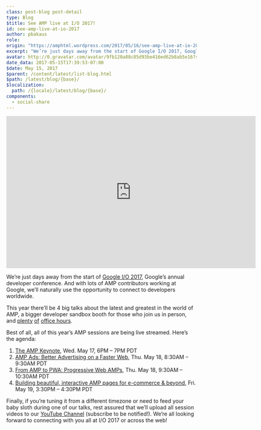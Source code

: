 ```yaml
---
class: post-blog post-detail
type: Blog
$title: See AMP live at I/O 2017!
id: see-amp-live-at-io-2017
author: pbakaus
role: 
origin: "https://amphtml.wordpress.com/2017/05/16/see-amp-live-at-io-2017/amp/"
excerpt: "We’re just days away from the start of Google I/O 2017, Google’s annual developer conference. Join us live or on the live stream!"
avatar: http://0.gravatar.com/avatar/9fb120a88c85d93be416ed62b8ab5e16?s=96&d=identicon&r=G
date_data: 2017-05-15T17:39:53-07:00
$date: May 15, 2017
$parent: /content/latest/list-blog.html
$path: /latest/blog/{base}/
$localization:
  path: /{locale}/latest/blog/{base}/
components:
  - social-share
---
```


<div class="amp-wp-article-content">
<div class="jetpack-video-wrapper"><iframe class='youtube-player' type='text/html' width='660' height='402' src='https://www.youtube.com/embed/rTwoOJAh6kM?version=3&#038;rel=1&#038;fs=1&#038;autohide=2&#038;showsearch=0&#038;showinfo=1&#038;iv_load_policy=1&#038;wmode=transparent' allowfullscreen='true' style='border:0;'></iframe></div>
<p>We’re just days away from the start of <a href="https://events.google.com/io/">Google I/O 2017</a>, Google’s annual developer conference. And with lots of AMP contributors working at Google, we’ll naturally use the opportunity to connect to developers worldwide.</p>
<p>This year there&#8217;ll be 4 big talks about the latest and greatest in the world of AMP, a bigger developer sandbox booth for those who join us in person, and <a href="https://events.google.com/io/schedule/?section=may-17&amp;sid=caf11654-2811-43bf-b509-fe0458d1fb3f&amp;track=mobileweb">plenty</a> <a href="https://events.google.com/io/schedule/?section=may-18&amp;sid=0a77265f-e197-4592-ae8f-121dbe494682&amp;track=mobileweb">of</a> <a href="https://events.google.com/io/schedule/?section=may-19&amp;sid=c8f513ae-c14c-4da0-8641-4fa80f1f1ccd&amp;track=mobileweb">office hours</a>.</p>
<p>Best of all, all of this year’s AMP sessions are being live streamed. Here’s the agenda:</p>
<ol>
<li><a href="https://events.google.com/io/schedule/?section=may-17&amp;sid=4a79267f-f0ff-4db3-b60a-6f49bddf63dd&amp;track=mobileweb">The AMP Keynote</a>, Wed. May 17, 6PM &#8211; 7PM PDT</li>
<li><a href="https://events.google.com/io/schedule/?section=may-18&amp;sid=c2ff9879-113b-417a-b611-c4d37815c8d8&amp;track=mobileweb">AMP Ads: Better Advertising on a Faster Web</a>, Thu. May 18, 8:30AM &#8211; 9:30AM PDT</li>
<li><a href="https://events.google.com/io/schedule/?section=may-18&amp;sid=b5355230-00c5-473b-aee8-5e2199190ebe&amp;track=mobileweb">From AMP to PWA: Progressive Web AMPs</a>, Thu. May 18, 9:30AM &#8211; 10:30AM PDT</li>
<li><a href="https://events.google.com/io/schedule/?section=may-19&amp;sid=a73c46cc-7732-4acc-b205-37be05338302&amp;track=mobileweb">Building beautiful, interactive AMP pages for e-commerce &amp; beyond</a>, Fri. May 19, 3:30PM &#8211; 4:30PM PDT</li>
</ol>
<p>Finally, if you’re tuning it from a different timezone or need to feed your baby sloth during one of our talks, rest assured that we’ll upload all session videos to our <a href="https://www.youtube.com/TheAMPProject">YouTube Channel</a> (subscribe to be notified!). We’re all looking forward to connecting with you all at I/O 2017 or across the web!</p><br />  
</div>

